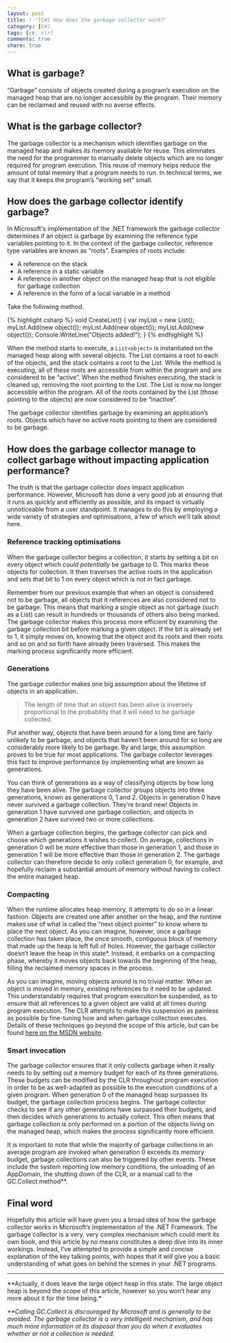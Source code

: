 ```yaml
---
layout: post
title: ! '[C#] How does the garbage collector work?'
category: [C#]
tags: [c#, clr]
comments: true
share: true
---
```

## What is garbage?

“Garbage” consists of objects created during a program’s execution on the managed heap that are no longer accessible by the program. Their memory can be reclaimed and reused with no averse effects.

## What is the garbage collector?

The garbage collector is a mechanism which identifies garbage on the managed heap and makes its memory available for reuse. This eliminates the need for the programmer to manually delete objects which are no longer required for program execution. This reuse of memory helps reduce the amount of total memory that a program needs to run. In technical terms, we say that it keeps the program’s “working set” small.

## How does the garbage collector identify garbage?

In Microsoft's implementation of the .NET framework the garbage collector determines if an object is garbage by examining the reference type variables pointing to it. In the context of the garbage collector, reference type variables are known as “roots”. Examples of roots include:

<ul>
<li>A reference on the stack</li>
<li>A reference in a static variable</li>
<li>A reference in another object on the managed heap that is not eligible for garbage collection</li>
<li>A reference in the form of a local variable in a method</li>
</ul>

Take the following method.

{% highlight csharp %}
void CreateList()
{
	var myList = new List<object>();
	myList.Add(new object());
	myList.Add(new object());
	myList.Add(new object());
	Console.WriteLine("Objects added!");
}
{% endhighlight %}

When the method starts to execute, a  `List<object>` is instantiated on the managed heap along with several objects. The List contains a root to each of the objects, and the stack contains a root to the List. While the method is executing, all of these roots are accessible from within the program and are considered to be “active”. When the method finishes executing, the stack is cleaned up, removing the root pointing to the List. The List is now no longer accessible within the program. All of the roots contained by the List (those pointing to the objects) are now considered to be “inactive”.

The garbage collector identifies garbage by examining an application’s roots. Objects which have no active roots pointing to them are considered to be garbage.
<a id="more"></a><a id="more-3232"></a>

## How does the garbage collector manage to collect garbage without impacting application performance?

The truth is that the garbage collector *does* impact application performance. However, Microsoft has done a very good job at ensuring that it runs as quickly and efficiently as possible, and its impact is virtually unnoticeable from a user standpoint. It manages to do this by employing a wide variety of strategies and optimisations, a few of which we’ll talk about here.

### Reference tracking optimisations

When the garbage collector begins a collection, it starts by setting a bit on every object which *could potentially* be garbage to 0. This marks these objects for collection. It then traverses the active roots in the application and sets that bit to 1 on every object which is not in fact garbage.

Remember from our previous example that when an object is considered not to be garbage, all objects that it references are also considered not to be garbage. This means that marking a single object as not garbage (such as a List) can result in hundreds or thousands of others also being marked. The garbage collector makes this process more efficient by examining the garbage collection bit before marking a given object. If the bit is already set to 1, it simply moves on, knowing that the object and its roots and their roots and so on and so forth have already been traversed. This makes the marking process significantly more efficient.

### Generations

The garbage collector makes one big assumption about the lifetime of objects in an application.

> The length of time that an object has been alive is inversely proportional to the probability that it will need to be garbage collected.

Put another way, objects that have been around for a long time are fairly unlikely to be garbage, and objects that haven’t been around for so long are considerably more likely to be garbage. By and large, this assumption proves to be true for most applications. The garbage collector leverages this fact to improve performance by implementing what are known as generations.

You can think of generations as a way of classifying objects by how long they have been alive. The garbage collector groups objects into three generations, known as generations 0, 1 and 2. Objects in generation 0 have never survived a garbage collection. They’re brand new! Objects in generation 1 have survived one garbage collection, and objects in generation 2 have survived two or more collections.

When a garbage collection begins, the garbage collector can pick and choose which generations it wishes to collect. On average, collections in generation 0 will be more effective than those in generation 1, and those in generation 1 will be more effective than those in generation 2. The garbage collector can therefore decide to only collect generation 0, for example, and hopefully reclaim a substantial amount of memory without having to collect the entire managed heap.

### Compacting

When the runtime allocates heap memory, it attempts to do so in a linear fashion. Objects are created one after another on the heap, and the runtime makes use of what is called the “next object pointer” to know where to place the next object. As you can imagine, however, once a garbage collection has taken place, the once smooth, contiguous block of memory that made up the heap is left full of holes. However, the garbage collector doesn’t leave the heap in this state*. Instead, it embarks on a compacting phase, whereby it moves objects back towards the beginning of the heap, filling the reclaimed memory spaces in the process.

As you can imagine, moving objects around is no trivial matter. When an object is moved in memory, existing references to it need to be updated. This understandably requires that program execution be suspended, as to ensure that all references to a given object are valid at all times during program execution. The CLR attempts to make this suspension as painless as possible by fine-tuning how and when garbage collection executes. Details of these techniques go beyond the scope of this article, but can be found [here on the MSDN website](http://msdn.microsoft.com/en-us/library/ee851764(v=vs.110).aspx).

### Smart invocation

The garbage collector ensures that it only collects garbage when it really needs to by setting out a memory budget for each of its three generations. These budgets can be modified by the CLR throughout program execution in order to be as well-adapted as possible to the execution conditions of a given program. When generation 0 of the managed heap surpasses its budget, the garbage collection process begins. The garbage collector checks to see if any other generations have surpassed their budgets, and then decides which generations to actually collect. This often means that garbage collection is only performed on a portion of the objects living on the managed heap, which makes the process significantly more efficient.

It is important to note that while the majority of garbage collections in an average program are invoked when generation 0 exceeds its memory budget, garbage collections can also be triggered by other events. These include the system reporting low memory conditions, the unloading of an AppDomain, the shutting down of the CLR, or a manual call to the GC.Collect method**.

## Final word

Hopefully this article will have given you a broad idea of how the garbage collector works in Microsoft’s implementation of the .NET Framework. The garbage collector is a very, very complex mechanism which could merit its own book, and this article by no means constitutes a deep dive into its inner workings. Instead, I’ve attempted to provide a simple and concise explanation of the key talking points, with hopes that it will give you a basic understanding of what goes on behind the scenes in your .NET programs.

<hr />
**Actually, it does leave the large object heap in this state. The large object heap is beyond the scope of this article, however so you won’t hear any more about it for the time being.*

_**Calling GC.Collect is discouraged by Microsoft and is generally to be avoided. The garbage collector is a very intelligent mechanism, and has much more information at its disposal than you do when it evaluates whether or not a collection is needed._

